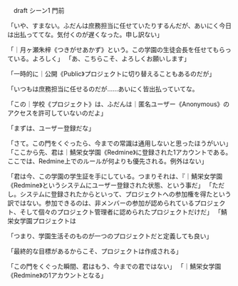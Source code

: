 　draft シーン1 門前


「いや、すまない。ふだんは庶務担当に任せていたりするんだが、あいにく今日は出払っててな。気付くのが遅くなった。申し訳ない」

「｜月ヶ瀬朱梓《つきがせあかず》という。この学園の生徒会長を任せてもらっている。よろしく」
「あ、こちらこそ、よろしくお願いします」



「一時的に｜公開《Public》プロジェクトに切り替えることもあるのだが」


「いつもは庶務担当に任せるのだが……あいにく皆出払っていてな。

「この｜学校《プロジェクト》は、ふだんは｜匿名ユーザー《Anonymous》のアクセスを許可していないのだよ」


「まずは、ユーザー登録だな」

「さて。この門をくぐったら、今までの常識は通用しないと思ったほうがいい」
「ここから先、君は｜鯖栄女学園《Redmine》に登録された1アカウントである。ここでは、Redmine上でのルールが何よりも優先される。例外はない」


「君は今、この学園の学生証を手にしている。つまりそれは、『｜鯖栄女学園《Redmine》というシステムにユーザー登録された状態、という事だ」
「ただし。システムに登録されたからといって、プロジェクトへの参加権を得たという訳ではない。参加できるのは、非メンバーの参加が認められているプロジェクト、そして個々のプロジェクト管理者に認められたプロジェクトだけだ」
「鯖栄女学園プロジェクトは





「つまり、学園生活そのものが一つのプロジェクトだと定義しても良い」

「最終的な目標があるからこそ、プロジェクトは作成される」



「この門をくぐった瞬間、君はもう、今までの君ではない」
「｜鯖栄女学園《Redmine》の1アカウントとなる」
